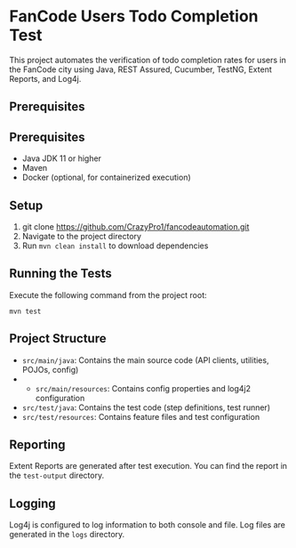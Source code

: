 # FanCode Users Todo Completion Test

This project automates the verification of todo completion rates for users in the FanCode city using Java, REST Assured, Cucumber, TestNG, Extent Reports, and Log4j.

## Prerequisites

## Prerequisites

- Java JDK 11 or higher
- Maven
- Docker (optional, for containerized execution)

## Setup

1. git clone https://github.com/CrazyPro1/fancodeautomation.git
2. Navigate to the project directory
3. Run `mvn clean install` to download dependencies

## Running the Tests

Execute the following command from the project root:

```
mvn test
```

## Project Structure

- `src/main/java`: Contains the main source code (API clients, utilities, POJOs, config)
- - `src/main/resources`: Contains config properties and log4j2 configuration
- `src/test/java`: Contains the test code (step definitions, test runner)
- `src/test/resources`: Contains feature files and test configuration

## Reporting

Extent Reports are generated after test execution. You can find the report in the `test-output` directory.

## Logging

Log4j is configured to log information to both console and file. Log files are generated in the `logs` directory.


